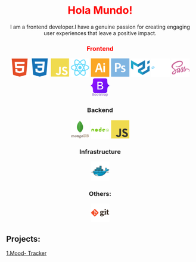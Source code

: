 <h1 align="center" color="red"><span style="color:red">Hola Mundo!</span></h1>
<p  align="center">I am a frontend developer.I have a genuine passion for creating engaging user experiences that leave a positive impact. </p>


<div  align="center">
  
<h3 style="color:red">Frontend</h3>
<img src="https://github.com/devicons/devicon/blob/master/icons/html5/html5-plain.svg" width="50" height="50"/>
<img src="https://github.com/devicons/devicon/blob/master/icons/css3/css3-plain.svg" width="50" height="50"/>
<img src="https://github.com/devicons/devicon/blob/master/icons/javascript/javascript-plain.svg" width="50" height="50"/>
<img src="https://github.com/devicons/devicon/blob/master/icons/react/react-original.svg" width="50" height="50"/>
<img src="https://github.com/devicons/devicon/blob/master/icons/illustrator/illustrator-plain.svg" width="50" height="50"/>
<img src="https://github.com/devicons/devicon/blob/master/icons/photoshop/photoshop-plain.svg" width="50" height="50"/>
<img src="https://github.com/devicons/devicon/blob/master/icons/materialui/materialui-original.svg" width="50" height="50"/>
<img src="https://github.com/devicons/devicon/blob/master/icons/tailwindcss/tailwindcss-original-wordmark.svg" width="50" height="50"/>
<img src="https://github.com/devicons/devicon/blob/master/icons/sass/sass-original.svg" width="50" height="50"/>
<img src="https://github.com/devicons/devicon/blob/master/icons/bootstrap/bootstrap-original-wordmark.svg" width="50" height="50"/>

<h3  font-weight="bold">Backend</h3>
<img src="https://github.com/devicons/devicon/blob/master/icons/mongodb/mongodb-original-wordmark.svg" width="50" height="50"/>
<img src="https://github.com/devicons/devicon/blob/master/icons/nodejs/nodejs-plain-wordmark.svg" width="50" height="50"/>
<img src="https://github.com/devicons/devicon/blob/master/icons/javascript/javascript-original.svg" width="50" height="50"/>



<h3  font-weight="bold">Infrastructure</h3>
<img src="https://github.com/devicons/devicon/blob/master/icons/docker/docker-original.svg" width="50" height="50"/>


<h3>Others:</h3>

<img src="https://github.com/devicons/devicon/blob/master/icons/git/git-original-wordmark.svg" width="50" height="50"/>


</div>

<h2>Projects: </h2>

[1.Mood- Tracker](https://github.com/Domikel/mood-tracker)





<!--
**Domikel/Domikel** is a ✨ _special_ ✨ repository because its `README.md` (this file) appears on your GitHub profile.

Here are some ideas to get you started:

- 🔭 I’m currently working on ...
- 🌱 I’m currently learning ...
- 👯 I’m looking to collaborate on ...
- 🤔 I’m looking for help with ...
- 💬 Ask me about ...
- 📫 How to reach me: ...
- 😄 Pronouns: ...
- ⚡ Fun fact: ...
-->
